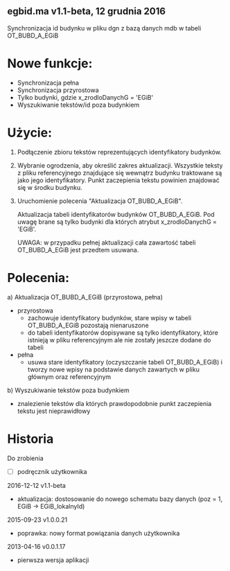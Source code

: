 egbid.ma v1.1-beta, 12 grudnia 2016
---
Synchronizacja id budynku w pliku dgn z bazą danych mdb w tabeli OT_BUBD_A_EGiB

# Nowe funkcje:

* Synchronizacja pełna
* Synchronizacja przyrostowa
* Tylko budynki, gdzie x_zrodloDanychG = 'EGiB'
* Wyszukiwanie tekstów/id poza budynkiem

# Użycie:

1. Podłączenie zbioru tekstów reprezentujących identyfikatory budynków.
2. Wybranie ogrodzenia, aby określić zakres aktualizacji. Wszystkie teksty 
   z pliku referencyjnego znajdujące się wewnątrz budynku traktowane są jako 
   jego identyfikatory. Punkt zaczepienia tekstu powinien znajdować się w środku budynku.
3. Uruchomienie polecenia "Aktualizacja OT_BUBD_A_EGiB".

   Aktualizacja tabeli identyfikatorów budynków OT_BUBD_A_EGiB.
   Pod uwagę brane są tylko budynki dla których atrybut x_zrodloDanychG = 'EGiB'.

   UWAGA: w przypadku pełnej aktualizacji cała zawartość tabeli OT_BUBD_A_EGiB jest przedtem usuwana.

# Polecenia:

a) Aktualizacja OT_BUBD_A_EGiB (przyrostowa, pełna)
 - przyrostowa
   * zachowuje identyfikatory budynków, stare wpisy w tabeli OT_BUBD_A_EGiB pozostają nienaruszone
   * do tabeli identyfikatorów dopisywane są tylko identyfikatory, które istnieją w pliku referencyjnym
     ale nie zostały jeszcze dodane do tabeli
 - pełna
   * usuwa stare identyfikatory (oczyszczanie tabeli OT_BUBD_A_EGiB) i tworzy nowe wpisy na podstawie
     danych zawartych w pliku głównym oraz referencyjnym

b) Wyszukiwanie tekstów poza budynkiem
 - znalezienie tekstów dla których prawdopodobnie punkt zaczepienia tekstu jest nieprawidłowy

# Historia

Do zrobienia

* [ ] podręcznik użytkownika

2016-12-12 v1.1-beta

* aktualizacja: dostosowanie do nowego schematu bazy danych (poz = 1, EGiB -> EGiB_lokalnyId)

2015-09-23 v1.0.0.21

* poprawka: nowy format powiązania danych użytkownika

2013-04-16 v0.0.1.17

* pierwsza wersja aplikacji
